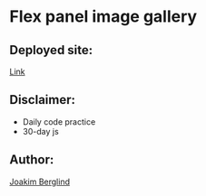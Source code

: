 # Flex panel image gallery

## Deployed site:
[Link](https://stupefied-benz-66a33f.netlify.com/)
## Disclaimer:
- Daily code practice
- 30-day js

## Author:
[Joakim Berglind](https://github.com/nevroje)
